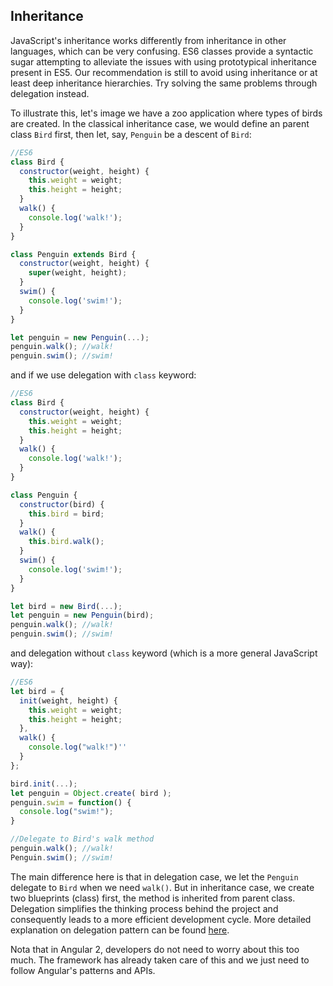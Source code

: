 ## Inheritance

JavaScript's inheritance works differently from inheritance in other languages, which can be very confusing. ES6 classes provide a syntactic sugar attempting to alleviate the issues with using prototypical inheritance present in ES5. Our recommendation is still to avoid using inheritance or at least deep inheritance hierarchies. Try solving the same problems through delegation instead.

To illustrate this, let's image we have a zoo application where types of birds are created. In the classical inheritance case, we would define an parent class `Bird` first, then let, say, `Penguin` be a descent of `Bird`:
```js
//ES6
class Bird {
  constructor(weight, height) {
    this.weight = weight;
    this.height = height;
  }
  walk() {
    console.log('walk!');
  }
}

class Penguin extends Bird {
  constructor(weight, height) {
    super(weight, height);
  }
  swim() {
    console.log('swim!');
  }
}

let penguin = new Penguin(...);
penguin.walk(); //walk!
penguin.swim(); //swim!
```
and if we use delegation with `class` keyword:
```js
//ES6
class Bird {
  constructor(weight, height) {
    this.weight = weight;
    this.height = height;
  }
  walk() {
    console.log('walk!');
  }
}

class Penguin {
  constructor(bird) {
    this.bird = bird;
  }
  walk() {
    this.bird.walk();
  }
  swim() {
    console.log('swim!');
  }
}

let bird = new Bird(...);
let penguin = new Penguin(bird);
penguin.walk(); //walk!
penguin.swim(); //swim!
```
and delegation without `class` keyword (which is a more general JavaScript way):
```js
//ES6
let bird = {
  init(weight, height) {
    this.weight = weight;
    this.height = height;
  },
  walk() {
    console.log("walk!")''
  }
};

bird.init(...);
let penguin = Object.create( bird );
penguin.swim = function() {
  console.log("swim!");
}

//Delegate to Bird's walk method
penguin.walk(); //walk!
Penguin.swim(); //swim!
```
The main difference here is that in delegation case, we let the `Penguin` delegate to `Bird` when we need `walk()`. But in inheritance case, we create two blueprints (class) first, the method is inherited from parent class. Delegation simplifies the thinking process behind the project and consequently leads to a more efficient development cycle. More detailed explanation on delegation pattern can be found [here](https://github.com/getify/You-Dont-Know-JS/blob/master/this%20%26%20object%20prototypes/ch6.md).  

Nota that in Angular 2, developers do not need to worry about this too much. The framework has already taken care of this and we just need to follow Angular's patterns and APIs.
